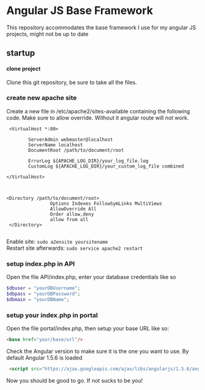 # Angular JS Base Framework
This repository accommodates the base framework I use for my angular JS projects, might not be up to date

## startup

#### clone project
Clone this git repository, be sure to take all the files. 

### create new apache site
Create a new file in /etc/apache2/sites-available containing the following code. Make sure to allow override. Without it angular route will not work.

```
 <VirtualHost *:80>

        ServerAdmin webmaster@localhost
        ServerName localhost
        DocumentRoot /path/to/document/root

        ErrorLog ${APACHE_LOG_DIR}/your_log_file.log
        CustomLog ${APACHE_LOG_DIR}/your_custom_log_file combined

</VirtualHost>



<Directory /path/to/document/root>
                Options Indexes FollowSymLinks MultiViews
                AllowOverride All
                Order allow,deny
                allow from all
 </Directory>
               
```

Enable site: ```sudo a2ensite yoursitename```  
Restart site afterwards: ``` sudo service apache2 restart ```

### setup index.php in API
Open the file API/index.php, enter your database credentials like so

```php
$dbuser = "yourDBUsername";
$dbpass = "yourDBPassword";
$dbmain = "yourDBName";
```

### setup your index.php in portal
Open the file portal/index.php, then setup your base URL like so:
```HTML
<base href="your/base/url"/>
```

Check the Angular version to make sure it is the one you want to use. By default Angular 1.5.6 is loaded
```HTML
 <script src="https://ajax.googleapis.com/ajax/libs/angularjs/1.5.6/angular.min.js"></script>
```

Now you should be good to go. If not sucks to be you!


